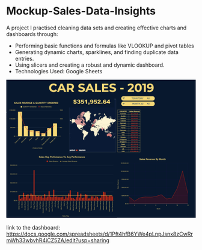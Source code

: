 # Mockup-Sales-Data-Insights
A project I practised cleaning data sets and creating effective charts and dashboards through:
* Performing basic functions and formulas like VLOOKUP and pivot tables
* Generating dynamic charts, sparklines, and finding duplicate data entries.
* Using slicers and creating a robust and dynamic dashboard.
* Technologies Used: Google Sheets

<p align="center">
  <img src="Resources/Preview.png">
</p>

link to the dashboard: https://docs.google.com/spreadsheets/d/1Pft4hfB6YWe4pLnpJsnx8zCwRrmWh33wbvhR4iCZ5ZA/edit?usp=sharing
